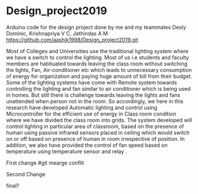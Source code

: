 # Design_project2019
Arduino code for the design project done by me and my teammates Desly Dominic, Krishnapriya V C, Jathindas A M
https://github.com/aashik1998/Design_project2019.git



Most of Colleges and Universities use the traditional lighting system where we have a switch to control the lighting. Most of us i.e students and faculty members are habituated towards leaving the class room without switching the lights, Fan, Air-conditioner etc which leads to unnecessary consumption of energy for organization and paying huge amount of bill from their budget. Some of the lighting systems have come with Remote system towards controlling the lighting and fan similar to air conditioner which is being used in homes. But still there is challenge towards leaving the lights and fans unattended when person not in the room. So accordingly, we here in this research have developed Automatic lighting and control using Microcontroller for the efficient use of energy in Class room condition where we have divided the class room into grids. The system developed will control lighting in particular area of classroom, based on the presence of human using passive infrared sensors placed in ceiling which would switch on or off based on presence of human in room irrespective of position. In addition, we also have provided the control of fan speed based on temperature using temperature sensor and relay .


First change #git mearge conflit

Second Change

final?




